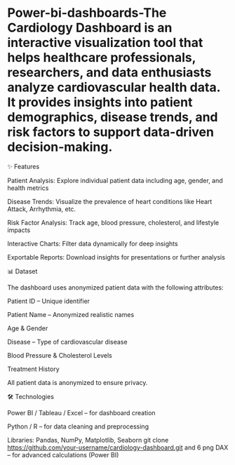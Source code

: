 # Power-bi-dashboards-The Cardiology Dashboard is an interactive visualization tool that helps healthcare professionals, researchers, and data enthusiasts analyze cardiovascular health data. It provides insights into patient demographics, disease trends, and risk factors to support data-driven decision-making.

✨ Features

Patient Analysis: Explore individual patient data including age, gender, and health metrics

Disease Trends: Visualize the prevalence of heart conditions like Heart Attack, Arrhythmia, etc.

Risk Factor Analysis: Track age, blood pressure, cholesterol, and lifestyle impacts

Interactive Charts: Filter data dynamically for deep insights

Exportable Reports: Download insights for presentations or further analysis

📊 Dataset

The dashboard uses anonymized patient data with the following attributes:

Patient ID – Unique identifier

Patient Name – Anonymized realistic names

Age & Gender

Disease – Type of cardiovascular disease

Blood Pressure & Cholesterol Levels

Treatment History

All patient data is anonymized to ensure privacy.

🛠️ Technologies

Power BI / Tableau / Excel – for dashboard creation

Python / R – for data cleaning and preprocessing

Libraries: Pandas, NumPy, Matplotlib, Seaborn
git clone https://github.com/your-username/cardiology-dashboard.git and  6 png
DAX – for advanced calculations (Power BI)
